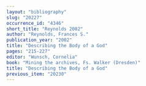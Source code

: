 ```yaml
---
layout: "bibliography"
slug: "20227"
occurrence_id: "4346"
short_title: "Reynolds 2002"
author: "Reynolds, Frances S."
publication_year: "2002"
title: "Describing the Body of a God"
pages: "215-227"
editor: "Wunsch, Cornelia"
book: "Mining the archives, Fs. Walker (Dresden)"
title: "Describing the Body of a God"
previous_item: "20230"
---
```

